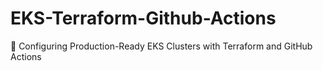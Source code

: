 # EKS-Terraform-Github-Actions
🚀 Configuring Production-Ready EKS Clusters with Terraform and GitHub Actions
